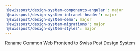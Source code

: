 ```yaml
---
'@swisspost/design-system-components-angular': major
'@swisspost/design-system-intranet-header': major
'@swisspost/design-system-demo': major
'@swisspost/design-system-migrations': major
'@swisspost/design-system-styles': major
---
```


Rename Common Web Frontend to Swiss Post Design System
